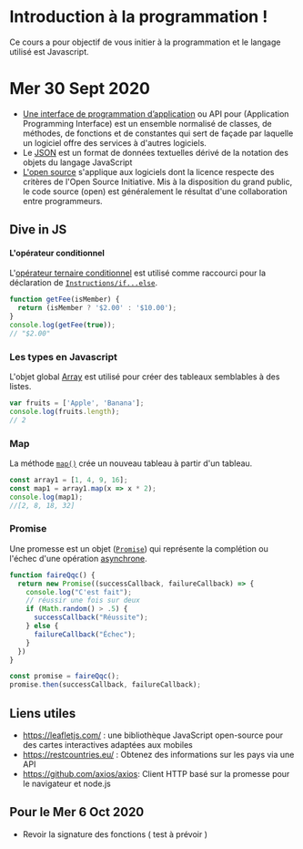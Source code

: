 # Introduction à la programmation !

Ce cours a pour objectif de vous initier à la programmation et le langage utilisé est Javascript.

# Mer 30 Sept 2020

- [Une interface de programmation d’application](https://www.wikiwand.com/fr/Interface_de_programmation) ou API pour (Application Programming Interface) est un ensemble normalisé de classes, de méthodes, de fonctions et de constantes qui sert de façade par laquelle un logiciel offre des services à d'autres logiciels.
- Le [JSON](https://www.wikiwand.com/fr/JavaScript_Object_Notation) est un format de données textuelles dérivé de la notation des objets du langage JavaScript
- [L'open source](https://www.wikiwand.com/fr/Open_source) s'applique aux logiciels dont la licence respecte des critères de l'Open Source Initiative. Mis à la disposition du grand public, le code source (open) est généralement le résultat d'une collaboration entre programmeurs.

## Dive in JS
#### L'opérateur conditionnel
L'[opérateur ternaire conditionnel](https://developer.mozilla.org/fr/docs/Web/JavaScript/Reference/Op%C3%A9rateurs/L_op%C3%A9rateur_conditionnel) est utilisé comme raccourci pour la déclaration de [`Instructions/if...else`](https://developer.mozilla.org/fr/docs/Web/JavaScript/Reference/Instructions/if...else).
```js
function getFee(isMember) {
  return (isMember ? '$2.00' : '$10.00');
}
console.log(getFee(true));
// "$2.00"
```
### Les types en Javascript
L'objet global [Array](https://developer.mozilla.org/fr/docs/Web/JavaScript/Reference/Objets_globaux/Array) est utilisé pour créer des tableaux semblables à des listes.
```js
var fruits = ['Apple', 'Banana'];
console.log(fruits.length);
// 2
```
### Map

La méthode [`map()`](https://developer.mozilla.org/fr/docs/Web/JavaScript/Reference/Objets_globaux/Array/map) crée un nouveau tableau à partir d'un tableau.
```js
const array1 = [1, 4, 9, 16];
const map1 = array1.map(x => x * 2);
console.log(map1);
//[2, 8, 18, 32]
```
### Promise
Une promesse est un objet ([`Promise`](https://developer.mozilla.org/fr/docs/Web/JavaScript/Reference/Objets_globaux/Promise)) qui représente la complétion ou l'échec d'une opération [asynchrone](https://www.pierre-giraud.com/javascript-apprendre-coder-cours/introduction-asynchrone/).
```js
function faireQqc() {
  return new Promise((successCallback, failureCallback) => {
    console.log("C'est fait");
    // réussir une fois sur deux
    if (Math.random() > .5) {
      successCallback("Réussite");
    } else {
      failureCallback("Échec");
    }
  })
}

const promise = faireQqc();
promise.then(successCallback, failureCallback);
```
## Liens utiles
- https://leafletjs.com/ : une bibliothèque JavaScript open-source
pour des cartes interactives adaptées aux mobiles
- https://restcountries.eu/ : Obtenez des informations sur les pays via une API
- https://github.com/axios/axios: Client HTTP basé sur la promesse pour le navigateur et node.js

## Pour le Mer 6 Oct 2020

- Revoir la signature des fonctions ( test à prévoir )
